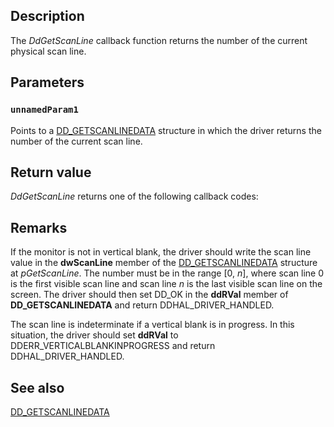 ## Description

The *DdGetScanLine* callback function returns the number of the current physical scan line.

## Parameters

### `unnamedParam1`

Points to a [DD_GETSCANLINEDATA](https://learn.microsoft.com/windows/desktop/api/ddrawint/ns-ddrawint-dd_getscanlinedata) structure in which the driver returns the number of the current scan line.

## Return value

*DdGetScanLine* returns one of the following callback codes:

## Remarks

If the monitor is not in vertical blank, the driver should write the scan line value in the **dwScanLine** member of the [DD_GETSCANLINEDATA](https://learn.microsoft.com/windows/desktop/api/ddrawint/ns-ddrawint-dd_getscanlinedata) structure at *pGetScanLine*. The number must be in the range [0, *n*], where scan line 0 is the first visible scan line and scan line *n* is the last visible scan line on the screen. The driver should then set DD_OK in the **ddRVal** member of **DD_GETSCANLINEDATA** and return DDHAL_DRIVER_HANDLED.

The scan line is indeterminate if a vertical blank is in progress. In this situation, the driver should set **ddRVal** to DDERR_VERTICALBLANKINPROGRESS and return DDHAL_DRIVER_HANDLED.

## See also

[DD_GETSCANLINEDATA](https://learn.microsoft.com/windows/desktop/api/ddrawint/ns-ddrawint-dd_getscanlinedata)